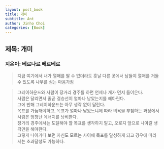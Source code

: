 ```yaml
---
layout: post_book
title: 개미
subtitle: Ant
author: Jinho Choi
categories: [Book]
---
```


## 제목: 개미
### 지은이: 베르나르 베르베르

> 지금 여기에서 내가 열매를 딸 수 없더라도 훗날 다른 곳에서 남들이 열매를 거둘 수 있도록 나무를 심는 마음가짐

> 그레이하운드와 사람이 장거리 경주를 하면 언제나 개가 먼저 들어온다.  
사람은 달리면서 줄곧 결승선이 얼마나 남았는지를 헤아린다.  
그에 반해 그레이하운드는 아무 생각 없이 달린다.  
목표를 가늠해야하고, 목표가 얼마나 남았느냐에 따라 의욕을 부침하는 과정에서 사람은 엄청난 에너지를 낭비한다.  
장거리 경주에서는 도달해야 할 목표를 생각하지 말고, 오로지 앞으로 나아갈 생각만을 해야한다.  
그렇게 나아가다 보면 자신도 모르는 사이에 목표를 달성하게 되고 경우에 따라서는 초과달성도 가능하다.
